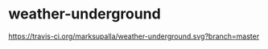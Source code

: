 weather-underground
===================
https://travis-ci.org/marksupalla/weather-underground.svg?branch=master
